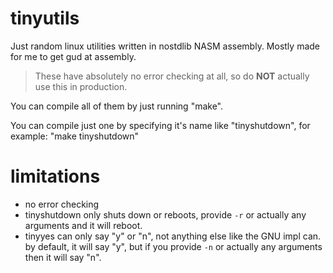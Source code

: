 # tinyutils

Just random linux utilities written in nostdlib NASM assembly. Mostly made for me to get gud at assembly.

> These have absolutely no error checking at all, so do **NOT** actually use this in production.

You can compile all of them by just running "make".

You can compile just one by specifying it's name like "tinyshutdown", for example: "make tinyshutdown"

# limitations
- no error checking
- tinyshutdown only shuts down or reboots, provide `-r` or actually any arguments and it will reboot.
- tinyyes can only say "y" or "n", not anything else like the GNU impl can. by default, it will say "y", but if you provide `-n` or actually any arguments then it will say "n".